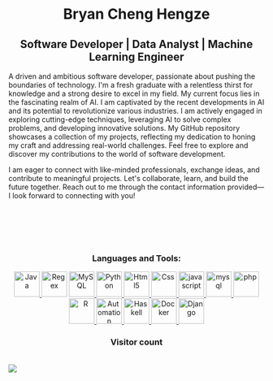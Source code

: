 <h1 align="center">Bryan Cheng Hengze</h1>
<h2 align="center">Software Developer | Data Analyst | Machine Learning Engineer</h2>

A driven and ambitious software developer, passionate about pushing the boundaries of technology. I'm a fresh graduate with a relentless thirst for knowledge and a strong desire to excel in my field. My current focus lies in the fascinating realm of AI. I am captivated by the recent developments in AI and its potential to revolutionize various industries. I am actively engaged in exploring cutting-edge techniques, leveraging AI to solve complex problems, and developing innovative solutions. My GitHub repository showcases a collection of my projects, reflecting my dedication to honing my craft and addressing real-world challenges. Feel free to explore and discover my contributions to the world of software development.

I am eager to connect with like-minded professionals, exchange ideas, and contribute to meaningful projects. Let's collaborate, learn, and build the future together. Reach out to me through the contact information provided—I look forward to connecting with you!

<br>
<br>
<br>
<br>
<!-- <h3 align="center">Connect with me:</h3> -->
<!-- <p align="center"> -->
  <!-- <a href="" target="blank"><img src="https://img.icons8.com/ios/150/000000/codepen.png" alt="" height="40" width="40" /></a> -->
<!--   <a href="https://twitter.com/bryanchze" target="blank"><img src="https://img.icons8.com/color/144/000000/twitter.png" alt="bryanchze" height="40" width="40" /></a> -->
<!--   <a href="https://linkedin.com/in/bryan-cheng-hengze" target="blank"><img src="https://img.icons8.com/fluency/48/000000/linkedin.png" alt="bryan-cheng-hengze" height="40" width="40" />   </a> -->
<!--   <a href="https://stackoverflow.com/users/22013180" target="blank"><img src="https://img.icons8.com/external-tal-revivo-shadow-tal-revivo/96/000000/external-stack-overflow-is-a-question-and-answer-site-for-professional-logo-shadow-tal-revivo.png" alt="22013180" height="40" width="40" /></a> -->
  <!-- <a href="https://kaggle.com/" target="blank"><img src="https://img.icons8.com/windows/128/000000/kaggle.png" alt="" height="40" width="40" /></a> -->
  <!-- <a href="https://fb.com/" target="blank"><img src="https://img.icons8.com/fluency/144/000000/facebook-new.png" alt="" height="40" width="40" /></a> -->
  <!-- <a href="https://instagram.com/" target="blank"><img src="https://img.icons8.com/fluency/144/000000/instagram-new.png" alt="" height="40" width="40" /></a> -->
  <!-- <a href="https://www.codechef.com/users/" target="blank"><img src="https://img.icons8.com/color/144/000000/codechef.png" alt="" height="40" width="40" /></a> -->
  <!-- <a href="https://www.hackerrank.com/" target="blank"><img src="https://img.icons8.com/external-tal-revivo-color-tal-revivo/96/000000/external-hackerrank-is-a-technology-company-that-focuses-on-competitive-programming-logo-color-tal-revivo.png" alt="" height="40" width="40" /></a> -->
  <!-- <a href="https://codeforces.com/profile/" target="blank"><img src="https://img.icons8.com/external-tal-revivo-color-tal-revivo/96/000000/external-codeforces-programming-competitions-and-contests-programming-community-logo-color-tal-revivo.png" alt="" height="40" width="40" /></a> -->
<!--   <a href="https://www.leetcode.com/bryan-cheng-hengze" target="blank"><img src="https://img.icons8.com/external-tal-revivo-color-tal-revivo/96/000000/external-level-up-your-coding-skills-and-quickly-land-a-job-logo-color-tal-revivo.png" alt="bryan-cheng-hengze" height="40" width="40" /></a> -->
  <!-- <a href="https://www.hackerearth.com/" target="blank"><img align="center" src="https://cdn.jsdelivr.net/npm/simple-icons@3.0.1/icons/hackerearth.svg" alt="" height="40" width="40" /></a> -->
  <!-- <a href="https://auth.geeksforgeeks.org/user/" target="blank"><img src="https://img.icons8.com/color/144/000000/GeeksforGeeks.png" alt="" height="40" width="40" /></a> -->
<!-- </p> -->

<h3 align="center">Languages and Tools:</h3>
<p align="center"> 
  <a href="https://www.java.com/" target="_blank"><img src="https://img.icons8.com/color/144/000000/java-coffee-cup-logo--v1.png" alt="Java" width="50" height="50"/> </a> 
<!--   <a href="https://www.selenium.dev/" target="_blank"><img src="https://img.icons8.com/office/160/000000/selenium-test-automation.png" alt="Selenium" width="50" height="50"/> </a>  -->
  <a href="https://docs.oracle.com/javase/7/docs/api/java/util/regex/Pattern.html" target="_blank"><img src="https://img.icons8.com/officel/80/000000/regex.png" alt="Regex" width="50" height="50"/></a>  
  <a href="https://www.mysql.com/" target="_blank"> <img src="https://img.icons8.com/external-flat-juicy-fish/60/000000/external-sql-coding-and-development-flat-flat-juicy-fish.png" alt="MySQL" width="50" height="50"/> </a> 
  <a href="https://www.python.org/" target="_blank"><img src="https://img.icons8.com/color/144/000000/python--v1.png" alt="Python" width="50" height="50"/> </a>
<!--   <a href="https://heroku.com" target="_blank"> <img src="https://img.icons8.com/color/144/000000/heroku.png" alt="Heroku" width="50" height="50"/> </a>  -->
  <a href="https://www.w3.org/html/" target="_blank"> <img src="https://img.icons8.com/color/144/000000/html-5--v1.png" alt="Html5" width="50" height="50"/> </a> 
  <a href="https://www.w3schools.com/css/" target="_blank"> <img src="https://img.icons8.com/color/150/000000/css3.png" alt="Css" width="50" height="50"/> </a> 
  <a href="https://developer.mozilla.org/en-US/docs/Web/JavaScript" target="_blank"> <img src="https://img.icons8.com/color/144/000000/javascript--v1.png" alt="javascript" width="50" height="50"/> </a> 
<!--   <a href="https://www.cplusplus.com/doc/tutorial/" target="_blank"> <img src="https://img.icons8.com/color/144/000000/c-plus-plus-logo.png" alt="C++" width="50" height="50"/> </a>  -->
  <a href="https://www.programiz.com/c-programming" target="_blank"> <img src="https://img.icons8.com/color/144/000000/c-programming.png" alt="mysql" width="50" height="50"/> </a> 
  <a href="https://www.php.net/" target="_blank"> <img src="https://www.php.net/images/logos/new-php-logo.png" alt="php" width="50" height="50"/> </a> 
  <a href="https://www.r-project.org/" target="_blank"> <img src="https://www.r-project.org/logo/Rlogo.png" alt="R" width="50" height="50"/> </a> 
  <a href="https://www.automationanywhere.com/" target="_blank"> <img src="https://play-lh.googleusercontent.com/jvRx-7QyuuCSA_-18tqVinY2LAWmseDyF5cKJuWOQh3YIHKzinqIzYi4O34I_K_LtA" alt="Automation Anywhere" width="50" height="50"/> </a> 
  <a href="https://www.haskell.org/" target="_blank"> <img src="https://cdn-icons-png.flaticon.com/512/5968/5968259.png" alt="Haskell" width="50" height="50"/> </a>
  <a href="https://www.docker.com/" target="_blank"> <img src="https://www.docker.com/wp-content/uploads/2022/03/Moby-logo.png" alt="Docker" width="50" height="50"/> </a>
  <a href="https://www.djangoproject.com/" target="_blank"> <img src="https://firebearstudio.com/blog/wp-content/uploads/2015/02/Best-Django-Python-CMS-2015.png" alt="Django" width="50" height="50"/> </a>


<p align="center"> 
  <h3 align="center">Visitor count</h3><br>
  <img src="https://profile-counter.glitch.me/bryan-cheng-hengze/count.svg" />
</p>

<!-- ![GitHub metrics](https://metrics.lecoq.io/bryan-cheng-hengze)   -->


